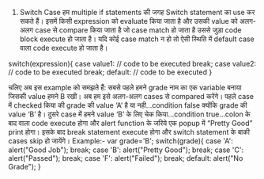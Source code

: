 1. Switch Case
हम multiple if statements की जगह Switch statement का use कर सकते हैं। इसमें किसी expression को evaluate किया जाता है और उसकी value को अलग-अलग case से compare किया जाता है जो case match हो जाता है उससे जुड़ा code block execute हो जाता है। यदि कोई case match न हो तो ऐसी स्थिति में default case वाला code execute हो जाता है।


switch(expression){
  case value1:
   // code to be executed
   break;
    case value2:
   // code to be executed
   break;
  default:
  // code to be executed
}


चलिए अब इस example को समझते हैं:
सबसे पहले हमने grade नाम का एक variable बनाया जिसकी value हमने B रखी।
अब हम इसे अलग-अलग cases से compared करेंगे।
पहले case में checked किया की grade की value ‘A’ है या नही…condition false क्योंकि grade की value ‘B’ है।
दुसरे case में हमने value ‘B’ के लिए चेक किया…condition true…colon के बाद वाला    code execute होगा और alert function के जरिये एक popup में “Pretty Good”  print होगा।
इसके बाद break statement execute होगा और switch statement के बाकी cases skip हो जायेंगे।
 Example:-
var grade='B';
switch(grade){
case 'A':
alert("Good Job");
break;
case 'B':
alert("Pretty Good");
break;
case 'C':
alert("Passed");
break;
case 'F':
alert("Failed");
break;
default:
alert("No Grade");
}


